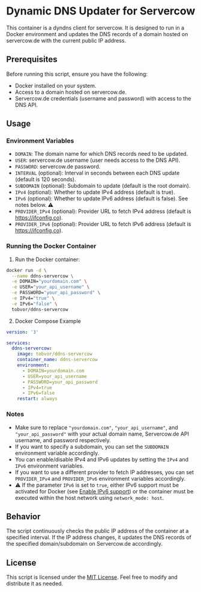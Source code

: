 # Dynamic DNS Updater for Servercow
This container is a dyndns client for servercow. 
It is designed to run in a Docker environment and updates the DNS records of a domain hosted on servercow.de with the current public IP address.


## Prerequisites

Before running this script, ensure you have the following:

- Docker installed on your system.
- Access to a domain hosted on servercow.de.
- Servercow.de credentials (username and password) with access to the DNS API.

## Usage

### Environment Variables

- `DOMAIN`: The domain name for which DNS records need to be updated.
- `USER`: servercow.de username (user needs access to the DNS API).
- `PASSWORD`: servercow.de password.
- `INTERVAL` (optional): Interval in seconds between each DNS update (default is 120 seconds).
- `SUBDOMAIN` (optional): Subdomain to update (default is the root domain).
- `IPv4` (optional): Whether to update IPv4 address (default is true).
- `IPv6` (optional): Whether to update IPv6 address (default is false). See notes below. ⚠️  
- `PROVIDER_IPv4` (optional): Provider URL to fetch IPv4 address (default is https://ifconfig.co).
- `PROVIDER_IPv6` (optional): Provider URL to fetch IPv6 address (default is https://ifconfig.co).

### Running the Docker Container

1. Run the Docker container:

```bash
docker run -d \
  --name ddns-servercow \
  -e DOMAIN="yourdomain.com" \
  -e USER="your_api_username" \
  -e PASSWORD="your_api_password" \
  -e IPv4="true" \
  -e IPv6="false" \
  tobvor/ddns-servercow
```

2. Docker Compose Example

```yaml
version: '3'

services:
  ddns-servercow:
    image: tobvor/ddns-servercow
    container_name: ddns-servercow
    environment:
      - DOMAIN=yourdomain.com
      - USER=your_api_username
      - PASSWORD=your_api_password
      - IPv4=true
      - IPv6=false
    restart: always
```

### Notes

- Make sure to replace `"yourdomain.com"`, `"your_api_username"`, and `"your_api_password"` with your actual domain name, Servercow.de API username, and password respectively.
- If you want to specify a subdomain, you can set the `SUBDOMAIN` environment variable accordingly.
- You can enable/disable IPv4 and IPv6 updates by setting the `IPv4` and `IPv6` environment variables.
- If you want to use a different provider to fetch IP addresses, you can set `PROVIDER_IPv4` and `PROVIDER_IPv6` environment variables accordingly.
- ⚠️ If the parameter `IPv6` is set to `true`, either IPv6 support must be activated for Docker (see [Enable IPv6 support](https://docs.docker.com/config/daemon/ipv6/)) or the container must be executed within the host network using `network_mode: host`. 

## Behavior

The script continuously checks the public IP address of the container at a specified interval. If the IP address changes, it updates the DNS records of the specified domain/subdomain on Servercow.de accordingly.

## License

This script is licensed under the [MIT License](LICENSE). Feel free to modify and distribute it as needed.